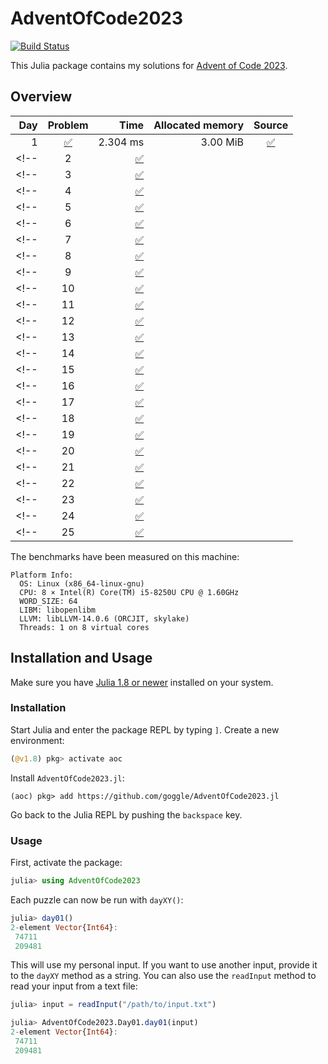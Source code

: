 # AdventOfCode2023

[![Build Status](https://github.com/goggle/AdventOfCode2023.jl/actions/workflows/CI.yml/badge.svg?branch=main)](https://github.com/goggle/AdventOfCode2023.jl/actions/workflows/CI.yml?query=branch%3Amain)
<!-- [![CI](https://github.com/goggle/AdventOfCode2023.jl/workflows/CI/badge.svg)](https://github.com/goggle/AdventOfCode2023.jl/actions?query=workflow%3ACI+branch%3Amaster) -->
<!-- [![Code coverage](https://codecov.io/gh/goggle/AdventOfCode2023.jl/branch/master/graphs/badge.svg?branch=master)](https://codecov.io/github/goggle/AdventOfCode2023.jl?branch=master) -->

This Julia package contains my solutions for [Advent of Code 2023](https://adventofcode.com/2023/).

## Overview

| Day | Problem | Time | Allocated memory | Source |
|----:|:-------:|-----:|-----------------:|:------:|
| 1 | [:white_check_mark:](https://adventofcode.com/2023/day/1) | 2.304 ms | 3.00 MiB | [:white_check_mark:](https://github.com/goggle/AdventOfCode2023.jl/blob/master/src/day01.jl) |
<!-- | 2 | [:white_check_mark:](https://adventofcode.com/2023/day/2) |  |  | [:white_check_mark:](https://github.com/goggle/AdventOfCode2023.jl/blob/master/src/day02.jl) | -->
<!-- | 3 | [:white_check_mark:](https://adventofcode.com/2023/day/3) |  |  | [:white_check_mark:](https://github.com/goggle/AdventOfCode2023.jl/blob/master/src/day03.jl) | -->
<!-- | 4 | [:white_check_mark:](https://adventofcode.com/2023/day/4) |  |  | [:white_check_mark:](https://github.com/goggle/AdventOfCode2023.jl/blob/master/src/day04.jl) | -->
<!-- | 5 | [:white_check_mark:](https://adventofcode.com/2023/day/5) |  |  | [:white_check_mark:](https://github.com/goggle/AdventOfCode2023.jl/blob/master/src/day05.jl) | -->
<!-- | 6 | [:white_check_mark:](https://adventofcode.com/2023/day/6) |  |  | [:white_check_mark:](https://github.com/goggle/AdventOfCode2023.jl/blob/master/src/day06.jl) | -->
<!-- | 7 | [:white_check_mark:](https://adventofcode.com/2023/day/7) |  |  | [:white_check_mark:](https://github.com/goggle/AdventOfCode2023.jl/blob/master/src/day07.jl) | -->
<!-- | 8 | [:white_check_mark:](https://adventofcode.com/2023/day/8) |  |  | [:white_check_mark:](https://github.com/goggle/AdventOfCode2023.jl/blob/master/src/day08.jl) | -->
<!-- | 9 | [:white_check_mark:](https://adventofcode.com/2023/day/9) |  |  | [:white_check_mark:](https://github.com/goggle/AdventOfCode2023.jl/blob/master/src/day09.jl) | -->
<!-- | 10 | [:white_check_mark:](https://adventofcode.com/2023/day/10) |  |  | [:white_check_mark:](https://github.com/goggle/AdventOfCode2023.jl/blob/master/src/day10.jl) | -->
<!-- | 11 | [:white_check_mark:](https://adventofcode.com/2023/day/11) |  |  | [:white_check_mark:](https://github.com/goggle/AdventOfCode2023.jl/blob/master/src/day11.jl) | -->
<!-- | 12 | [:white_check_mark:](https://adventofcode.com/2023/day/12) |  |  | [:white_check_mark:](https://github.com/goggle/AdventOfCode2023.jl/blob/master/src/day12.jl) | -->
<!-- | 13 | [:white_check_mark:](https://adventofcode.com/2023/day/13) |  |  | [:white_check_mark:](https://github.com/goggle/AdventOfCode2023.jl/blob/master/src/day13.jl) | -->
<!-- | 14 | [:white_check_mark:](https://adventofcode.com/2023/day/14) |  |  | [:white_check_mark:](https://github.com/goggle/AdventOfCode2023.jl/blob/master/src/day14.jl) | -->
<!-- | 15 | [:white_check_mark:](https://adventofcode.com/2023/day/15) |  |  | [:white_check_mark:](https://github.com/goggle/AdventOfCode2023.jl/blob/master/src/day15.jl) | -->
<!-- | 16 | [:white_check_mark:](https://adventofcode.com/2023/day/16) |  |  | [:white_check_mark:](https://github.com/goggle/AdventOfCode2023.jl/blob/master/src/day16.jl) | -->
<!-- | 17 | [:white_check_mark:](https://adventofcode.com/2023/day/17) |  |  | [:white_check_mark:](https://github.com/goggle/AdventOfCode2023.jl/blob/master/src/day17.jl) | -->
<!-- | 18 | [:white_check_mark:](https://adventofcode.com/2023/day/18) |  |  | [:white_check_mark:](https://github.com/goggle/AdventOfCode2023.jl/blob/master/src/day18.jl) | -->
<!-- | 19 | [:white_check_mark:](https://adventofcode.com/2023/day/19) |  |  | [:white_check_mark:](https://github.com/goggle/AdventOfCode2023.jl/blob/master/src/day19.jl) | -->
<!-- | 20 | [:white_check_mark:](https://adventofcode.com/2023/day/20) |  |  | [:white_check_mark:](https://github.com/goggle/AdventOfCode2023.jl/blob/master/src/day20.jl) | -->
<!-- | 21 | [:white_check_mark:](https://adventofcode.com/2023/day/21) |  |  | [:white_check_mark:](https://github.com/goggle/AdventOfCode2023.jl/blob/master/src/day21.jl) | -->
<!-- | 22 | [:white_check_mark:](https://adventofcode.com/2023/day/22) |  |  | [:white_check_mark:](https://github.com/goggle/AdventOfCode2023.jl/blob/master/src/day22.jl) | -->
<!-- | 23 | [:white_check_mark:](https://adventofcode.com/2023/day/23) |  |  | [:white_check_mark:](https://github.com/goggle/AdventOfCode2023.jl/blob/master/src/day23.jl) | -->
<!-- | 24 | [:white_check_mark:](https://adventofcode.com/2023/day/24) |  |  | [:white_check_mark:](https://github.com/goggle/AdventOfCode2023.jl/blob/master/src/day24.jl) | -->
<!-- | 25 | [:white_check_mark:](https://adventofcode.com/2023/day/25) |  |  | [:white_check_mark:](https://github.com/goggle/AdventOfCode2023.jl/blob/master/src/day25.jl) | -->


The benchmarks have been measured on this machine:
```
Platform Info:
  OS: Linux (x86_64-linux-gnu)
  CPU: 8 × Intel(R) Core(TM) i5-8250U CPU @ 1.60GHz
  WORD_SIZE: 64
  LIBM: libopenlibm
  LLVM: libLLVM-14.0.6 (ORCJIT, skylake)
  Threads: 1 on 8 virtual cores
```


## Installation and Usage

Make sure you have [Julia 1.8 or newer](https://julialang.org/downloads/)
installed on your system.


### Installation

Start Julia and enter the package REPL by typing `]`. Create a new
environment:
```julia
(@v1.8) pkg> activate aoc
```

Install `AdventOfCode2023.jl`:
```
(aoc) pkg> add https://github.com/goggle/AdventOfCode2023.jl
```

Go back to the Julia REPL by pushing the `backspace` key.


### Usage

First, activate the package:
```julia
julia> using AdventOfCode2023
```

Each puzzle can now be run with `dayXY()`:
```julia
julia> day01()
2-element Vector{Int64}:
 74711
 209481
```

This will use my personal input. If you want to use another input, provide it
to the `dayXY` method as a string. You can also use the `readInput` method
to read your input from a text file:
```julia
julia> input = readInput("/path/to/input.txt")

julia> AdventOfCode2023.Day01.day01(input)
2-element Vector{Int64}:
 74711
 209481
```